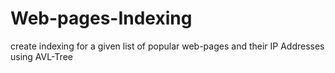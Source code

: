 # Web-pages-Indexing
create indexing for a given list of popular web-pages and their IP Addresses using AVL-Tree
